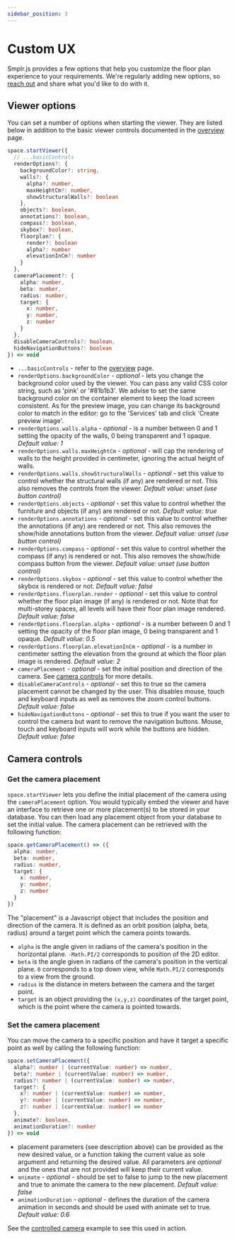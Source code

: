 ```yaml
---
sidebar_position: 3
---
```


# Custom UX

Smplr.js provides a few options that help you customize the floor plan experience to your requirements. We're regularly adding new options, so [reach out](https://www.smplrspace.com/support) and share what you'd like to do with it.

## Viewer options

You can set a number of options when starting the viewer. They are listed below in addition to the basic viewer controls documented in the [overview](./overview#start-the-viewer) page.

```ts
space.startViewer({
  // ...basicControls
  renderOptions?: {
    backgroundColor?: string,
    walls?: {
      alpha?: number,
      maxHeightCm?: number,
      showStructuralWalls?: boolean
    },
    objects?: boolean,
    annotations?: boolean,
    compass?: boolean,
    skybox?: boolean,
    floorplan?: {
      render?: boolean
      alpha?: number
      elevationInCm?: number
    }
  },
  cameraPlacement?: {
    alpha: number,
    beta: number,
    radius: number,
    target: {
      x: number,
      y: number,
      z: number
    }
  },
  disableCameraControls?: boolean,
  hideNavigationButtons?: boolean
}) => void
```

- `...basicControls` - refer to the [overview](./overview#start-the-viewer) page.
- `renderOptions.backgroundColor` - _optional_ - lets you change the background color used by the viewer. You can pass any valid CSS color string, such as 'pink' or '#81b1b3'. We advise to set the same background color on the container element to keep the load screen consistent. As for the preview image, you can change its background color to match in the editor: go to the 'Services' tab and click 'Create preview image'.
- `renderOptions.walls.alpha` - _optional_ - is a number between 0 and 1 setting the opacity of the walls, 0 being transparent and 1 opaque. _Default value: 1_
- `renderOptions.walls.maxHeightCm` - _optional_ - will cap the rendering of walls to the height provided in centimeter, ignoring the actual height of walls.
- `renderOptions.walls.showStructuralWalls` - _optional_ - set this value to control whether the structural walls (if any) are rendered or not. This also removes the controls from the viewer. _Default value: unset (use button control)_
- `renderOptions.objects` - _optional_ - set this value to control whether the furniture and objects (if any) are rendered or not. _Default value: true_
- `renderOptions.annotations` - _optional_ - set this value to control whether the annotations (if any) are rendered or not. This also removes the show/hide annotations button from the viewer. _Default value: unset (use button control)_
- `renderOptions.compass` - _optional_ - set this value to control whether the compass (if any) is rendered or not. This also removes the show/hide compass button from the viewer. _Default value: unset (use button control)_
- `renderOptions.skybox` - _optional_ - set this value to control whether the skybox is rendered or not. _Default value: false_
- `renderOptions.floorplan.render` - _optional_ - set this value to control whether the floor plan image (if any) is rendered or not. Note that for multi-storey spaces, all levels will have their floor plan image rendered. _Default value: false_
- `renderOptions.floorplan.alpha` - _optional_ - is a number between 0 and 1 setting the opacity of the floor plan image, 0 being transparent and 1 opaque. _Default value: 0.5_
- `renderOptions.floorplan.elevationInCm` - _optional_ - is a number in centimeter setting the elevation from the ground at which the floor plan image is rendered. _Default value: 2_
- `cameraPlacement` - _optional_ - set the initial position and direction of the camera. See [camera controls](./custom-ux#camera-controls) for more details.
- `disableCameraControls` - _optional_ - set this to true so the camera placement cannot be changed by the user. This disables mouse, touch and keyboard inputs as well as removes the zoom control buttons. _Default value: false_
- `hideNavigationButtons` - _optional_ - set this to true if you want the user to control the camera but want to remove the navigation buttons. Mouse, touch and keyboard inputs will work while the buttons are hidden. _Default value: false_

## Camera controls

### Get the camera placement

`space.startViewer` lets you define the initial placement of the camera using the `cameraPlacement` option. You would typically embed the viewer and have an interface to retrieve one or more placement(s) to be stored in your database. You can then load any placement object from your database to set the initial value. The camera placement can be retrieved with the following function:

```ts
space.getCameraPlacement() => ({
  alpha: number,
  beta: number,
  radius: number,
  target: {
    x: number,
    y: number,
    z: number
  }
})
```

The "placement" is a Javascript object that includes the position and direction of the camera. It is defined as an orbit position (alpha, beta, radius) around a target point which the camera points towards.

- `alpha` is the angle given in radians of the camera's position in the horizontal plane. `-Math.PI/2` corresponds to position of the 2D editor.
- `beta` is the angle given in radians of the camera's position in the vertical plane. `0` corresponds to a top down view, while `Math.PI/2` corresponds to a view from the ground.
- `radius` is the distance in meters between the camera and the target point.
- `target` is an object providing the `(x,y,z)` coordinates of the target point, which is the point where the camera is pointed towards.

### Set the camera placement

You can move the camera to a specific position and have it target a specific point as well by calling the following function:

```ts
space.setCameraPlacement({
  alpha?: number | (currentValue: number) => number,
  beta?: number | (currentValue: number) => number,
  radius?: number | (currentValue: number) => number,
  target?: {
    x?: number | (currentValue: number) => number,
    y?: number | (currentValue: number) => number,
    z?: number | (currentValue: number) => number
  },
  animate?: boolean,
  animationDuration?: number
}) => void
```

- placement parameters (see description above) can be provided as the new desired value, or a function taking the current value as sole argument and returning the desired value. All parameters are _optional_ and the ones that are not provided will keep their current value.
- `animate` - _optional_ - should be set to false to jump to the new placement and true to animate the camera to the new placement. _Default value: false_
- `animationDuration` - _optional_ - defines the duration of the camera animation in seconds and should be used with animate set to true. _Default value: 0.6_

See the [controlled camera](/examples/controlled-camera) example to see this used in action.
